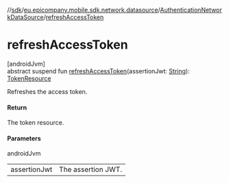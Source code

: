 //[sdk](../../../index.md)/[eu.epicompany.mobile.sdk.network.datasource](../index.md)/[AuthenticationNetworkDataSource](index.md)/[refreshAccessToken](refresh-access-token.md)

# refreshAccessToken

[androidJvm]\
abstract suspend fun [refreshAccessToken](refresh-access-token.md)(assertionJwt: [String](https://kotlinlang.org/api/latest/jvm/stdlib/kotlin/-string/index.html)): [TokenResource](../../eu.epicompany.mobile.sdk.network.model/-token-resource/index.md)

Refreshes the access token.

#### Return

The token resource.

#### Parameters

androidJvm

| | |
|---|---|
| assertionJwt | The assertion JWT. |
